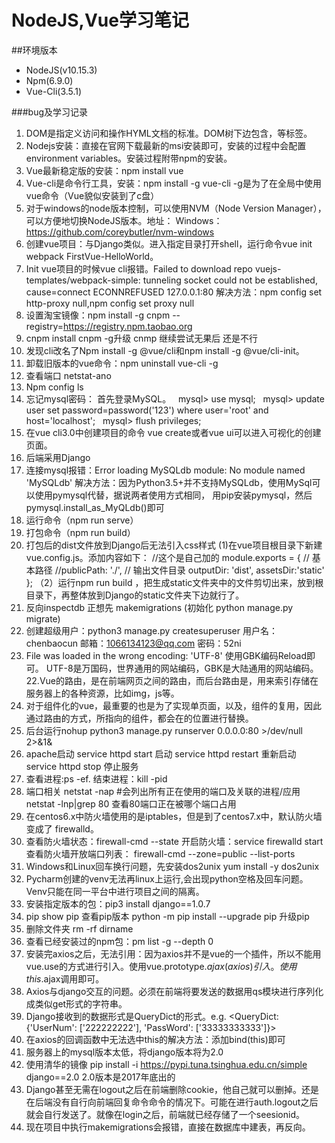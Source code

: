 # NodeJS,Vue学习笔记
##环境版本
- NodeJS(v10.15.3)
- Npm(6.9.0)
- Vue-Cli(3.5.1)

###bug及学习记录
1. DOM是指定义访问和操作HYML文档的标准。DOM树下边包含，<html><head><body>等标签。
2. Nodejs安装：直接在官网下载最新的msi安装即可，安装的过程中会配置environment variables。安装过程附带npm的安装。
3. Vue最新稳定版的安装：npm install vue
4. Vue-cli是命令行工具，安装：npm install -g vue-cli     -g是为了在全局中使用vue命令（Vue貌似安装到了c盘）
5. 对于windows的node版本控制，可以使用NVM（Node Version Manager），可以方便地切换NodeJS版本。地址：
Windows：https://github.com/coreybutler/nvm-windows
6. 创建vue项目：与Django类似。进入指定目录打开shell，运行命令vue init webpack FirstVue-HelloWorld。
7. Init vue项目的时候vue cli报错。Failed to download repo vuejs-templates/webpack-simple: tunneling socket could not be established, cause=connect ECONNREFUSED 127.0.0.1:80
解决方法：npm config set http-proxy null,npm config set proxy null
8. 设置淘宝镜像：npm install -g cnpm --registry=https://registry.npm.taobao.org
9. cnpm install cnpm -g升级 cnmp
继续尝试无果后
还是不行
10. 发现cli改名了Npm install -g @vue/cli和npm install -g @vue/cli-init。
11. 卸载旧版本的vue命令：npm uninstall vue-cli -g
12. 查看端口 netstat-ano
13. Npm config ls
14. 忘记mysql密码：
首先登录MySQL。  
mysql> use mysql;  
mysql> update user set password=password('123') where user='root' and host='localhost';  
mysql> flush privileges; 
15. 在vue cli3.0中创建项目的命令 vue create或者vue ui可以进入可视化的创建页面。
14. 后端采用Django
15. 连接mysql报错：Error loading MySQLdb module: No module named 'MySQLdb'
解决方法：因为Python3.5+并不支持MySQLdb，使用MySql可以使用pymysql代替，据说两者使用方式相同，
用pip安装pymysql，然后pymysql.install_as_MyQLdb()即可
16. 运行命令（npm run serve）
17. 打包命令（npm run build）
18. 打包后的dist文件放到Django后无法引入css样式
(1)在vue项目根目录下新建vue.config.js。添加内容如下：
//这个是自己加的
module.exports = {
 // 基本路径
//publicPath: './',
 // 输出文件目录
 outputDir: 'dist',
assetsDir:'static'
};
（2）运行npm run build ，把生成static文件夹中的文件剪切出来，放到根目录下，再整体放到Django的static文件夹下边就行了。
19. 反向inspectdb  正想先 makemigrations (初始化 python manage.py migrate)
20. 创建超级用户：python3 manage.py createsuperuser
用户名：chenbaocun
邮箱：1066134123@qq.com
密码：52ni
21. File was loaded in the wrong encoding: 'UTF-8'
使用GBK编码Reload即可。
UTF-8是万国码，世界通用的网站编码，GBK是大陆通用的网站编码。
22.Vue的路由，是在前端网页之间的路由，而后台路由是，用来索引存储在服务器上的各种资源，比如img，js等。
23. 对于组件化的vue，最重要的也是为了实现单页面，以及，组件的复用，因此通过路由的方式，<router-link>所指向的组件，都会在<router-view>的位置进行替换。
21. 后台运行nohup python3 manage.py runserver 0.0.0.0:80 >/dev/null 2>&1&
22. apache启动
service httpd start 启动
service httpd restart 重新启动
service httpd stop 停止服务
23. 查看进程:ps -ef.
结束进程：kill -pid
24. 端口相关
netstat -nap #会列出所有正在使用的端口及关联的进程/应用
netstat -lnp|grep 80 查看80端口正在被哪个端口占用
25. 在centos6.x中防火墙使用的是iptables，但是到了centos7.x中，默认防火墙变成了	firewalld。
26. 查看防火墙状态：firewall-cmd --state
开启防火墙：service firewalld start
查看防火墙开放端口列表： firewall-cmd --zone=public --list-ports
27. Windows和Linux回车换行问题，先安装dos2unix
yum install -y dos2unix
28. Pycharm创建的venv无法再linux上运行,会出现python空格及回车问题。Venv只能在同一平台中进行项目之间的隔离。
29. 安装指定版本的包：pip3 install django==1.0.7
30. pip show pip 查看pip版本
    python -m pip install --upgrade pip 升级pip
31. 删除文件夹 rm -rf dirname
32. 查看已经安装过的npm包：pm list -g --depth 0
33. 安装完axios之后，无法引用：因为axios并不是vue的一个插件，所以不能用vue.use的方式进行引入。使用vue.prototype.$ajax(axios)引入。使用this.$ajax调用即可。
34. Axios与django交互的问题。必须在前端将要发送的数据用qs模块进行序列化成类似get形式的字符串。
35. Django接收到的数据形式是QueryDict的形式。e.g.
<QueryDict: {'UserNum': ['222222222'], 'PassWord': ['33333333333']}>
36. 在axios的回调函数中无法选中this的解决方法：添加bind(this)即可
37. 服务器上的mysql版本太低，将django版本将为2.0
38. 使用清华的镜像 pip install -i https://pypi.tuna.tsinghua.edu.cn/simple django==2.0   2.0版本是2017年底出的
39. Django甚至无需在logout之后在前端删除cookie，他自己就可以删掉。还是在后端没有自行向前端回复命令命令的情况下。可能在进行auth.logout之后就会自行发送了。就像在login之后，前端就已经存储了一个seesionid。
40. 现在项目中执行makemigrations会报错，直接在数据库中建表，再反向。
